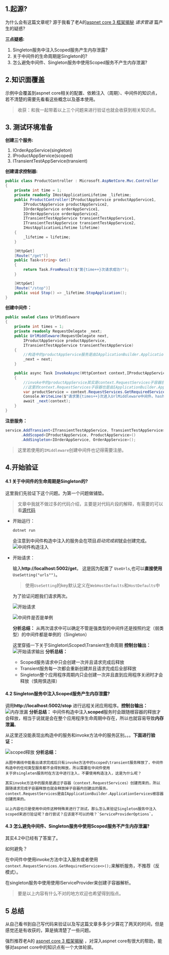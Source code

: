 ﻿## 1.起源?
为什么会有这篇文章呢?
源于我看了老A的[aspnet core 3 框架揭秘](https://www.cnblogs.com/artech/) *请求管道* 篇产生的疑惑?

**三点疑惑:**
1. Singleton服务中注入Scoped服务产生内存泄露?
2. 关于中间件的生命周期是Singleton的?
3. 怎么避免中间件、Singleton服务中使用Scoped服务不产生内存泄漏?

## 2.知识面覆盖
示例中会覆盖到aspnet core相关的配置、依赖注入（周期）、中间件的知识点，若不清楚的需要先看看这些概念以及基本使用。

>收获：和我一起带着以上三个问题来进行验证也就会收获到相关知识点。

## 3. 测试环境准备

**创建三个服务:**
  1. IOrderAppService(singleton)
  2. IProductAppService(scoped)
  3. ITransientTestAppService(transient)
  
 **创建请求控制器:**
 ```c#
 public class ProductController : Microsoft.AspNetCore.Mvc.Controller
 {
     private int time = 1;
     private readonly IHostApplicationLifetime _lifetime;
     public ProductController(IProductAppService productAppService1,
         IProductAppService productAppService2,
         IOrderAppService orderAppService1,
         IOrderAppService orderAppService2,
         ITransientTestAppService transientTestAppService1,
         ITransientTestAppService transientTestAppService2,
         IHostApplicationLifetime lifetime)
     {
         _lifetime = lifetime;
     }

     [HttpGet]
     [Route("/get")]
     public Task<string> Get()
     {
         return Task.FromResult($"第{time++}次请求成功!");
     }

     [HttpGet]
     [Route("/stop")]
     public void Stop() => _lifetime.StopApplication();
 }
 ```

**创建中间件：**
```c#
public sealed class UrlMiddleware
{
    private int times = 1;
    private readonly RequestDelegate _next;
    public UrlMiddleware(RequestDelegate next,
        IProductAppService productAppService,
        ITransientTestAppService transientTestAppService)
    {
        //构造中的productAppService服务是由IApplicationBuilder.ApplicationServices根容器创建的
        _next = next;
    }

    public async Task InvokeAsync(HttpContext context,IProductAppService productAppService,ITransientTestAppService transientTestAppService)
    {
        //invoke中的productAppService其实是context.RequestServices子容器创建的。
        //这里的context.RequestServices子容器也是由IApplicationBuilder.ApplicationServices根容器创建来的。
        var productService = context.RequestServices.GetRequiredService<IProductAppService>();//使用解析的方式和上面方法中注入进来是一样的作用，切记是使用子容器RequestServices解析
        Console.WriteLine($"请求第{times++}次进入UrlMiddleware中间件。hash:{this.GetHashCode()}");
        await _next(context);
    }
}
```

**注册服务：**
```c#
service.AddTransient<ITransientTestAppService, TransientTestAppService>()
       .AddScoped<IProductAppService, ProductAppService>()
       .AddSingleton<IOrderAppService, OrderAppService>();
```
> 这里若使用的`IMiddleware`创建中间件也记得需要注册。

## 4.开始验证

#### 4.1 关于中间件的生命周期是Singleton的?

这里我们先验证下这个问题。为第一个问题做铺垫。
>文章中我就不做过多的代码介绍，主要是对代码片段的解释，有需要的可以看[源代码](https://github.com/jonny-xhl/my-demo/tree/master/src/middleware/Jonny.AllDemo.SingleMiddleware)

- 开始运行：
    ```bash
    dotnet run
    ```
    会注意到中间件构造中注入的服务会在项目*启动完成前*就会创建完成。
    ![中间件构造注入](./docs/mdware-ctor.png)

- 开始请求：

    输入**http://localhost:5002/get**， 这是因为配置了 `UseUrls`,也可以**直接使用**`UseSetting("urls"")`。
    
    > 使用`UseSetting`的key默认定义在`WebHostDefaults`和`HostDefaults`中
    
    为了验证问题我们请求两次。
    
    ![开始请求](./docs/first-get.png)
    
    ![中间件是否是单例](./docs/mdware-singleton.png)
    
    **分析总结：**
    从两次请求中可以确定不管是强类型的中间件还是按照约定（弱类型）的中间件都是单例的（Singleton）
    
    这里穿插一下关于Singleton\Scoped\Transient生命周期
    **控制台输出：**
    ![开始请求输出](./docs/mdware-invoke.png)
    **分析总结：**
    - Scoped服务请求中只会创建一次并且请求完成后释放
    - Transient服务每一次都会重新创建并且请求完成后全部释放
    - Singleton整个应用程序周期内只会创建一次并且直到应用程序关闭时才会释放（慎用慎选择）

#### 4.2 Singleton服务中注入Scoped服务产生内存泄露?

调用**http://localhost:5002/stop** 进行远程关闭应用程序。**控制台输出：**
![内存泄漏](./docs/mdware-blab.png)
**分析总结：**
中间件构造中注入**scoped**服务时会跟随根容器的释放才会释放，相当于说就是会在整个应用程序生命周期中存在，所以也就容易导致**内存泄漏**。

从这里还没能表现出构造中的服务和invoke方法中的服务区别。。。**下面进行验证：**

![scoped释放](./docs/md-invoke-dispose.png)
**分析总结：**

    从图中画线中能看出请求完成后只有invoke方法中的scoped\transient服务释放了，中间件构造中的任何类型服务都不会得到释放，所以需要在中间件使用
    关于非singleten服务时在方法中进行注入，不要使用构造注入，这是为什么呢？
    
    其实invoke方法中的服务是通过子容器（context.RequestServices）创建而来的，所以跟随请求完成子容器释放也就会释放掉子容器内创建出的服务。
    context.RequestServices是由IApplicationBuilder.ApplicationServices根容器创建而来的。
    
    以上内容也只是使用中间件这种特殊来进行了测试，那么怎么来验证Singleton服务中注入scoped来进行验证呢？自行尝试？应该是不可以的哦？`ServiceProviderOptions`。

#### 4.3 怎么避免中间件、Singleton服务中使用Scoped服务不产生内存泄漏?

其实4.2中已经有了答案了。

如何避免？

在中间件中使用invoke方法中注入服务或者使用`context.RequestServices.GetRequiredService<>();`来解析服务，不推荐（反模式）。

在singleton服务中使用使用IServiceProvider来创建子容器解析。

> 要是以上内容有什么不对的地方欢迎也希望得到指点。

## 5 总结

从自己看书到自己写代码来验证以及写这篇文章多多少少算花了两天的时间，但是感觉还是有收获的，算是搞清楚了一些问题。

强烈推荐老A的 [aspnet core 3 框架揭秘](https://www.cnblogs.com/artech/) ，对深入aspnet core有很大的帮助，能
够对aspnet core中的知识点有一个大体轮廓。









